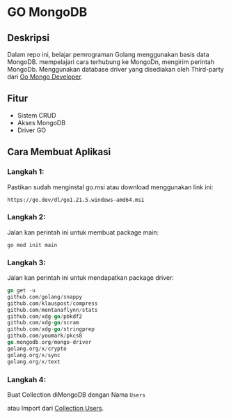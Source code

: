 # GO MongoDB

## Deskripsi

Dalam repo ini, belajar pemrograman Golang menggunakan basis data MongoDB. mempelajari cara terhubung ke MongoDn, mengirim perintah MongoDb. Menggunakan database driver yang disediakan oleh Third-party dari [Go Mongo Developer](go.mongodb.org/mongo-driver).

## Fitur

- Sistem CRUD
- Akses MongoDB
- Driver GO

## Cara Membuat Aplikasi

### Langkah 1: 

Pastikan sudah menginstal go.msi atau download menggunakan link ini:
```
https://go.dev/dl/go1.21.5.windows-amd64.msi
```

### Langkah 2: 

Jalan kan perintah ini untuk membuat package main:
```
go mod init main
```

### Langkah 3: 

Jalan kan perintah ini untuk mendapatkan package driver:
```go
go get -u 
github.com/golang/snappy 
github.com/klauspost/compress 
github.com/montanaflynn/stats 
github.com/xdg-go/pbkdf2 
github.com/xdg-go/scram 
github.com/xdg-go/stringprep 
github.com/youmark/pkcs8 
go.mongodb.org/mongo-driver 
golang.org/x/crypto 
golang.org/x/sync 
golang.org/x/text
```

### Langkah 4: 

Buat Collection diMongoDB dengan Nama ``` Users ``` 

atau Import dari [Collection Users](go.mongodb.org/mongo-driver).
